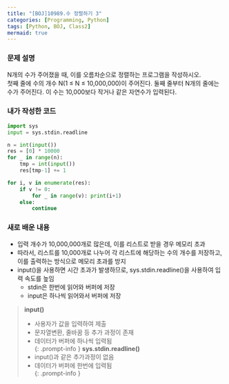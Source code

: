 ```yaml
---
title: "[BOJ]10989.수 정렬하기 3"
categories: [Programming, Python]
tags: [Python, BOJ, Class2]
mermaid: true
---
```

### 문제 설명  
N개의 수가 주어졌을 때, 이를 오름차순으로 정렬하는 프로그램을 작성하시오.  
첫째 줄에 수의 개수 N(1 ≤ N ≤ 10,000,000)이 주어진다. 둘째 줄부터 N개의 줄에는 수가 주어진다. 이 수는 10,000보다 작거나 같은 자연수가 입력된다.  

### 내가 작성한 코드  
```python
import sys
input = sys.stdin.readline

n = int(input())
res = [0] * 10000
for _ in range(n):
    tmp = int(input())
    res[tmp-1] += 1

for i, v in enumerate(res):
    if v != 0:
        for _ in range(v): print(i+1)
    else:
        continue
```

### 새로 배운 내용  
- 입력 개수가 10,000,000개로 많은데, 이를 리스트로 받을 경우 메모리 초과  
- 따라서, 리스트를 10,000개로 나누어 각 리스트에 해당하는 수의 개수를 저장하고, 이를 출력하는 방식으로 메모리 초과를 방지  
- input()을 사용하면 시간 초과가 발생하므로, sys.stdin.readline()을 사용하여 입력 속도를 높임 
    - stdin은 한번에 읽어와 버퍼에 저장  
    - input은 하나씩 읽어와서 버퍼에 저장  

> **input()**  
> - 사용자가 값을 입력하여 제출  
> - 문자열변환, 줄바꿈 등 추가 과정이 존재  
> - 데이터가 버퍼에 하나씩 입력됨  
{: .prompt-info }
> **sys.stdin.readline()**  
> - input()과 같은 추가과정이 없음  
> - 데이터가 버퍼에 한번에 입력됨  
{: .prompt-info }